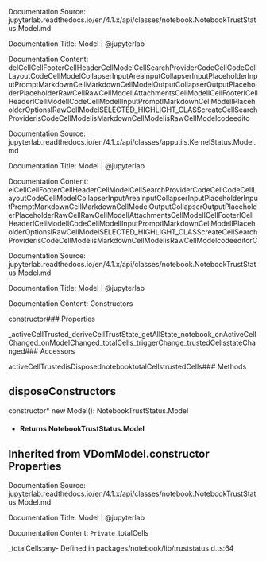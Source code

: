 Documentation Source:
jupyterlab.readthedocs.io/en/4.1.x/api/classes/notebook.NotebookTrustStatus.Model.md

Documentation Title:
Model | @jupyterlab

Documentation Content:
delCellCellFooterCellHeaderCellModelCellSearchProviderCodeCellCodeCellLayoutCodeCellModelCollapserInputAreaInputCollapserInputPlaceholderInputPromptMarkdownCellMarkdownCellModelOutputCollapserOutputPlaceholderPlaceholderRawCellRawCellModelIAttachmentsCellModelICellFooterICellHeaderICellModelICodeCellModelIInputPromptIMarkdownCellModelIPlaceholderOptionsIRawCellModelSELECTED\_HIGHLIGHT\_CLASScreateCellSearchProviderisCodeCellModelisMarkdownCellModelisRawCellModelcodeedito



Documentation Source:
jupyterlab.readthedocs.io/en/4.1.x/api/classes/apputils.KernelStatus.Model.md

Documentation Title:
Model | @jupyterlab

Documentation Content:
elCellCellFooterCellHeaderCellModelCellSearchProviderCodeCellCodeCellLayoutCodeCellModelCollapserInputAreaInputCollapserInputPlaceholderInputPromptMarkdownCellMarkdownCellModelOutputCollapserOutputPlaceholderPlaceholderRawCellRawCellModelIAttachmentsCellModelICellFooterICellHeaderICellModelICodeCellModelIInputPromptIMarkdownCellModelIPlaceholderOptionsIRawCellModelSELECTED\_HIGHLIGHT\_CLASScreateCellSearchProviderisCodeCellModelisMarkdownCellModelisRawCellModelcodeeditorC



Documentation Source:
jupyterlab.readthedocs.io/en/4.1.x/api/classes/notebook.NotebookTrustStatus.Model.md

Documentation Title:
Model | @jupyterlab

Documentation Content:
Constructors

constructor### Properties

\_activeCellTrusted\_deriveCellTrustState\_getAllState\_notebook\_onActiveCellChanged\_onModelChanged\_totalCells\_triggerChange\_trustedCellsstateChanged### Accessors

activeCellTrustedisDisposednotebooktotalCellstrustedCells### Methods

disposeConstructors
------------

constructor* new Model(): NotebookTrustStatus.Model
* #### Returns NotebookTrustStatus.Model

Inherited from VDomModel.constructor
Properties
----------



Documentation Source:
jupyterlab.readthedocs.io/en/4.1.x/api/classes/notebook.NotebookTrustStatus.Model.md

Documentation Title:
Model | @jupyterlab

Documentation Content:
`Private`\_totalCells

\_totalCells:any- Defined in packages/notebook/lib/truststatus.d.ts:64



